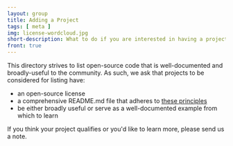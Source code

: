 ```yaml
---
layout: group
title: Adding a Project
tags: [ meta ]
img: license-wordcloud.jpg
short-description: What to do if you are interested in having a project listed here.
front: true
---
```


This directory strives to list open-source code that is well-documented and broadly-useful to the community. As such, we ask that projects to be considered for listing have:

 - an open-source license  
 - a comprehensive README.md file that adheres to [these principles](https://gist.github.com/e-lo/a3c5bb41c993340a6e443741f1c2bfd4)  
 - be either broadly useful or serve as a well-documented example from which to learn
 
If you think your project qualifies or you'd like to learn more, please send us a note.



